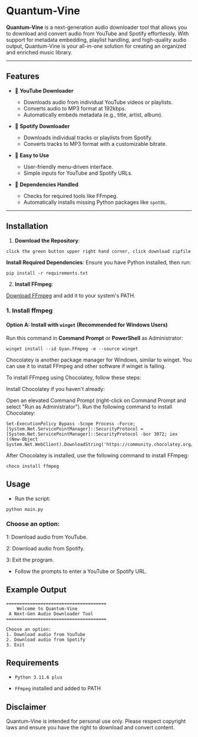 # Quantum-Vine

**Quantum-Vine** is a next-generation audio downloader tool that allows you to download and convert audio from YouTube and Spotify effortlessly. With support for metadata embedding, playlist handling, and high-quality audio output, Quantum-Vine is your all-in-one solution for creating an organized and enriched music library.

---

## Features
- 🎥 **YouTube Downloader**
  - Downloads audio from individual YouTube videos or playlists.
  - Converts audio to MP3 format at 192kbps.
  - Automatically embeds metadata (e.g., title, artist, album).

- 🎵 **Spotify Downloader**
  - Downloads individual tracks or playlists from Spotify.
  - Converts tracks to MP3 format with a customizable bitrate.

- 🚀 **Easy to Use**
  - User-friendly menu-driven interface.
  - Simple inputs for YouTube and Spotify URLs.

- 🔧 **Dependencies Handled**
  - Checks for required tools like FFmpeg.
  - Automatically installs missing Python packages like `spotDL`.

---

## Installation

1. **Download the Repository**:
```
click the green button upper right hand corner, click download zipfile
```

**Install Required Dependencies**: Ensure you have Python installed, then run:

```
pip install -r requirements.txt
```

2. **Install FFmpeg**:

[Download FFmpeg](https://ffmpeg.org/download.html) and add it to your system's PATH.


### 1. Install ffmpeg

#### Option A: Install with `winget` (Recommended for Windows Users)

Run this command in **Command Prompt** or **PowerShell** as Administrator:

```
winget install --id Gyan.FFmpeg -e --source winget
```

Chocolatey is another package manager for Windows, similar to winget. You can use it to install FFmpeg and other software if winget is failing.

To install FFmpeg using Chocolatey, follow these steps:

Install Chocolatey if you haven't already:

Open an elevated Command Prompt (right-click on Command Prompt and select "Run as Administrator").
Run the following command to install Chocolatey:

```
Set-ExecutionPolicy Bypass -Scope Process -Force; [System.Net.ServicePointManager]::SecurityProtocol = [System.Net.ServicePointManager]::SecurityProtocol -bor 3072; iex ((New-Object System.Net.WebClient).DownloadString('https://community.chocolatey.org/install.ps1'))
```

After Chocolatey is installed, use the following command to install FFmpeg:

```
choco install ffmpeg
```

## Usage

- Run the script:

```
python main.py
```

### Choose an option:

1: Download audio from YouTube.

2: Download audio from Spotify.

3: Exit the program.

- Follow the prompts to enter a YouTube or Spotify URL.

## Example Output

```
======================================
    Welcome to Quantum-Vine
 A Next-Gen Audio Downloader Tool
======================================

Choose an option:
1. Download audio from YouTube
2. Download audio from Spotify
3. Exit
```

## Requirements

- `Python 3.11.6 plus`

- `FFmpeg` installed and added to PATH


## Disclaimer
Quantum-Vine is intended for personal use only. Please respect copyright laws and ensure you have the right to download and convert content.
